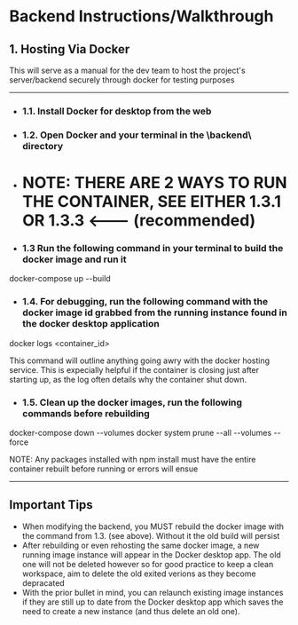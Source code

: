 # Backend Instructions/Walkthrough

## 1. Hosting Via Docker
This will serve as a manual for the dev team to host the project's server/backend securely through docker for testing purposes

---
- ### 1.1. Install Docker for desktop from the web

- ### 1.2. Open Docker and your terminal in the \backend\ directory

- # NOTE: THERE ARE 2 WAYS TO RUN THE CONTAINER, SEE EITHER 1.3.1 OR 1.3.3 <--- (recommended)

- ### 1.3 Run the following command in your terminal to build the docker image and run it

docker-compose up --build

- ### 1.4. For debugging, run the following command with the docker image id grabbed from the running instance found in the docker desktop application

docker logs <container_id>

This command will outline anything going awry with the docker hosting service. This is expecially helpful if the container is closing just after starting up, as the log often details why the container shut down.

- ### 1.5. Clean up the docker images, run the following commands before rebuilding

docker-compose down --volumes
docker system prune --all --volumes --force

NOTE: Any packages installed with npm install must have the entire container rebuilt before running or errors will ensue

---

## Important Tips

- When modifying the backend, you MUST rebuild the docker image with the command from 1.3. (see above). Without it the old build will persist
- After rebuilding or even rehosting the same docker image, a new running image instance will appear in the Docker desktop app. The old one will not be deleted however so for good practice to keep a clean workspace, aim to delete the old exited verions as they become depracated
- With the prior bullet in mind, you can relaunch existing image instances if they are still up to date from the Docker desktop app which saves the need to create a new instance (and thus delete an old one).